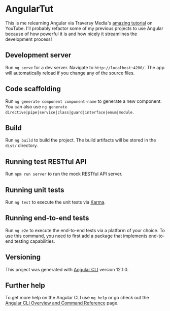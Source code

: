 # AngularTut

This is me relearning Angular via Traversy Media's [amazing tutorial](https://youtu.be/3dHNOWTI7H8) on YouTube. I'll probably refactor some of my previous projects to use Angular because of how powerful it is and how nicely it streamlines the development process!

## Development server

Run `ng serve` for a dev server. Navigate to `http://localhost:4200/`. The app will automatically reload if you change any of the source files.

## Code scaffolding

Run `ng generate component component-name` to generate a new component. You can also use `ng generate directive|pipe|service|class|guard|interface|enum|module`.

## Build

Run `ng build` to build the project. The build artifacts will be stored in the `dist/` directory.

## Running test RESTful API

Run `npm run server` to run the mock RESTful API server.

## Running unit tests

Run `ng test` to execute the unit tests via [Karma](https://karma-runner.github.io).

## Running end-to-end tests

Run `ng e2e` to execute the end-to-end tests via a platform of your choice. To use this command, you need to first add a package that implements end-to-end testing capabilities.

## Versioning

This project was generated with [Angular CLI](https://github.com/angular/angular-cli) version 12.1.0.

## Further help

To get more help on the Angular CLI use `ng help` or go check out the [Angular CLI Overview and Command Reference](https://angular.io/cli) page.
